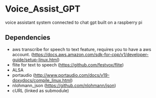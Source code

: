 # Voice_Assist_GPT
voice assistant system connected to chat gpt built on a raspberry pi 

## Dependencies

- aws transcribe for speech to text feature, requires you to have a aws account. (https://docs.aws.amazon.com/sdk-for-cpp/v1/developer-guide/setup-linux.html)
- flite for text to speech (https://github.com/festvox/flite)
- ALSA
- portaudio (http://www.portaudio.com/docs/v19-doxydocs/compile_linux.html)
- nlohmann_json (https://github.com/nlohmann/json)
- cURL (linked as submodule)
